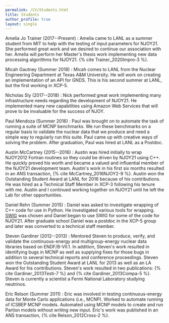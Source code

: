 ```yaml
---
permalink: /CV/Students.html
title: Students
author_profile: true
layout: single
---
```


<!-- Ryan Siggins (Summer 2021) -->

Amelia Jo Trainer (2017--Present)
: Amelia came to LANL as a summer student from MIT to help with the testing of input parameters for NJOY21. She performed great work and we desired to continue our association with her. Amelia will perform her Master's thesis work implementing new data processing algorithms for NJOY21. {% cite Trainer_2020Impro-3 %}.

Micah Gautney (Summer 2018)
: Micah comes to LANL from the Nuclear Engineering Department at Texas A&M University. He will work on creating an implementation of an API for GNDS. This is his second summer at LANL, but the first working in XCP-5.

Nicholas Sly (2017--2018)
: Nick performed great work implementing many infrastructure needs regarding the development of NJOY21. He implemented many new capabilities using Amazon Web Services that will prove to be invaluable for the success of NJOY.

Paul Mendoza (Summer 2016)
: Paul was brought on to automate the task of running a suite of MCNP benchmarks. We run these benchmarks on a regular basis to validate the nuclear data that we produce and need a simple way to regularly run this suite. Paul came up with creative ways of solving the problem. After graduation, Paul was hired at LANL as a Postdoc.

Austin McCartney (2015--2016)
: Austin was hired initially to wrap NJOY2012 Fortran routines so they could be driven by NJOY21 using C++. He quickly proved his worth and became a valued and influential member of the NJOY21 development team. Austin's work in his first six months resulted in an ANS transaction, {% cite McCartney_2016NJOY2-9 %}. Austin won the Outstanding Student Award at LANL for 2016 because of his contributions. He was hired as a Technical Staff Member in XCP-3 following his tenure with me. Austin and I continued working together on NJOY21 until he left the Lab for other opportunities.

Daniel Rehn (Summer 2015)
: Daniel was asked to investigate wrapping of C++ code for use in Python. He investigated various tools for wrapping. [SWIG](http://swig.org) was chosen and Daniel began to use SWIG for some of the code for NJOY21. After graduate school Daniel was a postdoc in the XCP-5 group and later was converted to a technical staff member.

Steven Gardiner (2012--2013)
: Mentored Steven to produce, verify, and validate the continuous-energy and multigroup-energy nuclear data libraries based on ENDF/B-VII.1. In addition, Steven's work resulted in identifying bugs in MCNP as well as supplying fixes for those bugs in addition to several technical reports and conference proceedings. Steven won the Outstanding Student Award at LANL for 2013 as well as an LA Award for his contributions. Steven's work resulted in two publications: {% cite Gardiner_2013Testi-7 %} and {% cite Gardiner_2013Compa-5 %}. Steven is currently a scientist a Fermi National Laboratory studying neutrinos.

Eric Relson (Summer 2011)
: Eric was involved in testing continuous-energy data for Monte Carlo applications (i.e., MCNP). Worked to automate running of ICSBEP MCNP models. Automated using MCNP models to create and run Partisn models without writing new input. Eric's work was published in an ANS transaction, {% cite Relson_2012Cross-2 %}.
